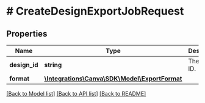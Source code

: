 # # CreateDesignExportJobRequest

## Properties

Name | Type | Description | Notes
------------ | ------------- | ------------- | -------------
**design_id** | **string** | The design ID. |
**format** | [**\Integrations\Canva\SDK\Model\ExportFormat**](ExportFormat.md) |  |

[[Back to Model list]](../../README.md#models) [[Back to API list]](../../README.md#endpoints) [[Back to README]](../../README.md)

